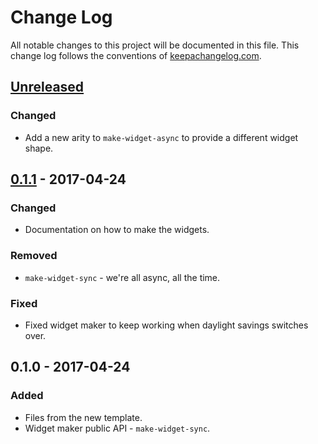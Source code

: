 # Change Log
All notable changes to this project will be documented in this file. This change log follows the conventions of [keepachangelog.com](http://keepachangelog.com/).

## [Unreleased]
### Changed
- Add a new arity to `make-widget-async` to provide a different widget shape.

## [0.1.1] - 2017-04-24
### Changed
- Documentation on how to make the widgets.

### Removed
- `make-widget-sync` - we're all async, all the time.

### Fixed
- Fixed widget maker to keep working when daylight savings switches over.

## 0.1.0 - 2017-04-24
### Added
- Files from the new template.
- Widget maker public API - `make-widget-sync`.

[Unreleased]: https://github.com/your-name/posture/compare/0.1.1...HEAD
[0.1.1]: https://github.com/your-name/posture/compare/0.1.0...0.1.1
